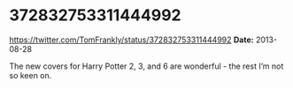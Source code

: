 # 372832753311444992
https://twitter.com/TomFrankly/status/372832753311444992
**Date:** 2013-08-28

The new covers for Harry Potter 2, 3, and 6 are wonderful - the rest I’m not so keen on.
